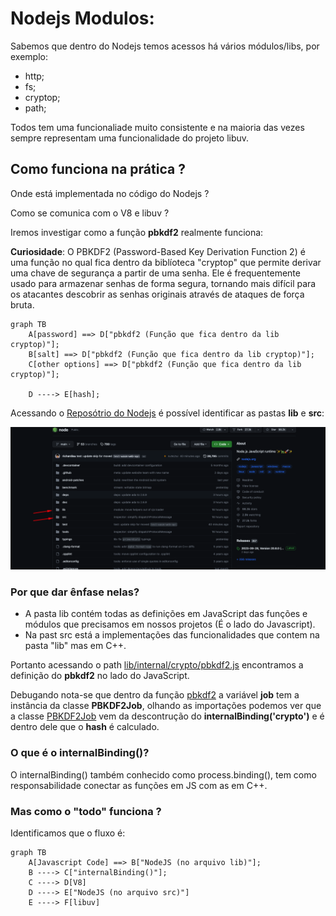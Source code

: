 # Nodejs Modulos:

Sabemos que dentro do Nodejs temos acessos há vários módulos/libs, por exemplo:

* http;
* fs;
* cryptop;
* path;

Todos tem uma funcionaliade muito consistente e na maioria das vezes sempre representam uma funcionalidade do projeto libuv.

## Como funciona na prática ?

Onde está implementada no código do Nodejs ?

Como se comunica com o V8 e libuv ?

Iremos investigar como a função **pbkdf2** realmente funciona:

**Curiosidade**: O PBKDF2 (Password-Based Key Derivation Function 2) é uma função no qual fica dentro da biblíoteca "cryptop" que permite derivar uma chave de segurança a partir de uma senha. Ele é frequentemente usado para armazenar senhas de forma segura, tornando mais difícil para os atacantes descobrir as senhas originais através de ataques de força bruta.

```mermaid
graph TB
    A[password] ==> D["pbkdf2 (Função que fica dentro da lib cryptop)"];
    B[salt] ==> D["pbkdf2 (Função que fica dentro da lib cryptop)"];
    C[other options] ==> D["pbkdf2 (Função que fica dentro da lib cryptop)"];

    D ----> E[hash];
```

Acessando o [Reposótrio do Nodejs](https://github.com/nodejs/node) é possível identificar as pastas **lib** e **src**:

![](./Images//nodejs-repository.png)

### Por que dar ênfase nelas?

* A pasta lib contém todas as definições em JavaScript das funções e módulos que precisamos em nossos projetos (É o lado do Javascript).
* Na past src está a implementações das funcionalidades que contem na pasta "lib" mas em C++.

Portanto acessando o path [lib/internal/crypto/pbkdf2.js](https://github.com/nodejs/node/blob/main/lib/internal/crypto/pbkdf2.js) encontramos a definição do **pbkdf2** no lado do JavaScript.

Debugando nota-se que dentro da função [pbkdf2](https://github.com/nodejs/node/blob/main/lib/internal/crypto/pbkdf2.js#L32) a variável **job** tem a instância da classe **PBKDF2Job**, olhando as importações podemos ver que a classe [PBKDF2Job](https://github.com/nodejs/node/blob/main/lib/internal/crypto/pbkdf2.js#L10) vem da descontrução do **internalBinding('crypto')** e é dentro dele que o **hash** é calculado.

### O que é o internalBinding()?

O internalBinding() também conhecido como process.binding(), tem como responsabilidade conectar as funções em JS com as em C++.

### Mas como o "todo" funciona ?

Identificamos que o fluxo é:

```mermaid
graph TB
    A[Javascript Code] ==> B["NodeJS (no arquivo lib)"];
    B ----> C["internalBinding()"];
    C ----> D[V8]
    D ----> E["NodeJS (no arquivo src)"]
    E ----> F[libuv]
``` 






